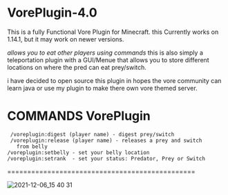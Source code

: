 # VorePlugin-4.0
This is a fully Functional Vore Plugin for Minecraft. 
this Currently works on 1.14.1, but it may work on newer versions.


*allows you to eat other players using commands*
this is also simply a teleportation plugin with a GUI/Menue that allows you to store different locations on where the pred can eat prey/switch.

i have decided to open source this plugin in hopes the vore community can learn java or use my plugin to make there own vore themed server. 


**COMMANDS**
VorePlugin 
===============================================
     /voreplugin:digest (player name) - digest prey/switch
     /voreplugin:release (player name) - releases a prey and switch 
       from belly
    /voreplugin:setbelly - set your belly location 
    /voreplugin:setrank  - set your status: Predator, Prey or Switch
===============================================

![2021-12-06_15 40 31](https://user-images.githubusercontent.com/71992765/145104807-41186139-89d5-4c41-be1e-7bfc763a9965.png)
